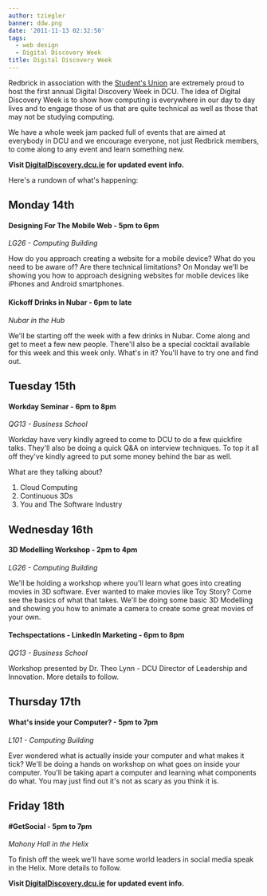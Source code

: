 ```yaml
---
author: tziegler
banner: ddw.png
date: '2011-11-13 02:32:50'
tags:
  - web design
  - Digital Discovery Week
title: Digital Discovery Week
---
```


Redbrick in association with the [Student's Union](http://www.dcusu.ie/) are
extremely proud to host the first annual Digital Discovery Week in DCU. The idea
of Digital Discovery Week is to show how computing is everywhere in our day to
day lives and to engage those of us that are quite technical as well as those
that may not be studying computing.

We have a whole week jam packed full of events that are aimed at everybody in
DCU and we encourage everyone, not just Redbrick members, to come along to any
event and learn something new.

 <!-- more -->

**Visit [DigitalDiscovery.dcu.ie](http://digitaldiscovery.dcu.ie) for updated
event info.**

Here's a rundown of what's happening:

## Monday 14th

#### Designing For The Mobile Web - 5pm to 6pm

_LG26 - Computing Building_

How do you approach creating a website for a mobile device? What do you need to
be aware of? Are there technical limitations? On Monday we'll be showing you how
to approach designing websites for mobile devices like iPhones and Android
smartphones.

#### Kickoff Drinks in Nubar - 6pm to late

_Nubar in the Hub_

We'll be starting off the week with a few drinks in Nubar. Come along and get to
meet a few new people. There'll also be a special cocktail available for this
week and this week only. What's in it? You'll have to try one and find out.

## Tuesday 15th

#### Workday Seminar - 6pm to 8pm

_QG13 - Business School_

Workday have very kindly agreed to come to DCU to do a few quickfire talks.
They'll also be doing a quick Q&A on interview techniques. To top it all off
they've kindly agreed to put some money behind the bar as well.

What are they talking about?

1.  Cloud Computing
2.  Continuous 3Ds
3.  You and The Software Industry

## Wednesday 16th

#### 3D Modelling Workshop - 2pm to 4pm

_LG26 - Computing Building_

We'll be holding a workshop where you'll learn what goes into creating movies in
3D software. Ever wanted to make movies like Toy Story? Come see the basics of
what that takes. We'll be doing some basic 3D Modelling and showing you how to
animate a camera to create some great movies of your own.

#### Techspectations - LinkedIn Marketing - 6pm to 8pm

_QG13 - Business School_

Workshop presented by Dr. Theo Lynn - DCU Director of Leadership and Innovation.
More details to follow.

## Thursday 17th

#### What's inside your Computer? - 5pm to 7pm

_L101 - Computing Building_

Ever wondered what is actually inside your computer and what makes it tick?
We'll be doing a hands on workshop on what goes on inside your computer. You'll
be taking apart a computer and learning what components do what. You may just
find out it's not as scary as you think it is.

## Friday 18th

#### #GetSocial - 5pm to 7pm

_Mahony Hall in the Helix_

To finish off the week we'll have some world leaders in social media speak in
the Helix. More details to follow.

**Visit [DigitalDiscovery.dcu.ie](http://digitaldiscovery.dcu.ie) for updated
event info.**
